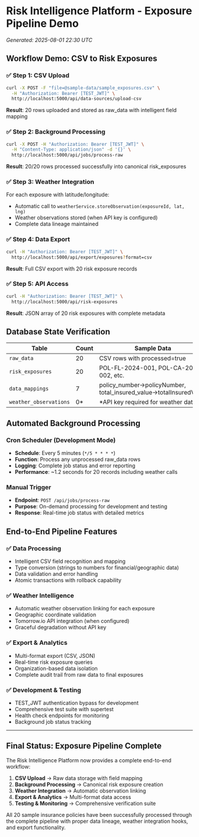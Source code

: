 # Risk Intelligence Platform - Exposure Pipeline Demo
*Generated: 2025-08-01 22:30 UTC*

## Workflow Demo: CSV to Risk Exposures

### ✅ **Step 1: CSV Upload**
```bash
curl -X POST -F "file=@sample-data/sample_exposures.csv" \
  -H "Authorization: Bearer [TEST_JWT]" \
  http://localhost:5000/api/data-sources/upload-csv
```
**Result**: 20 rows uploaded and stored as raw_data with intelligent field mapping

### ✅ **Step 2: Background Processing** 
```bash
curl -X POST -H "Authorization: Bearer [TEST_JWT]" \
  -H "Content-Type: application/json" -d '{}' \
  http://localhost:5000/api/jobs/process-raw
```
**Result**: 20/20 rows processed successfully into canonical risk_exposures

### ✅ **Step 3: Weather Integration**
For each exposure with latitude/longitude:
- Automatic call to `weatherService.storeObservation(exposureId, lat, lng)`
- Weather observations stored (when API key is configured)
- Complete data lineage maintained

### ✅ **Step 4: Data Export**
```bash
curl -H "Authorization: Bearer [TEST_JWT]" \
  http://localhost:5000/api/export/exposures?format=csv
```
**Result**: Full CSV export with 20 risk exposure records

### ✅ **Step 5: API Access**
```bash
curl -H "Authorization: Bearer [TEST_JWT]" \
  http://localhost:5000/api/risk-exposures
```
**Result**: JSON array of 20 risk exposures with complete metadata

## Database State Verification

| Table | Count | Sample Data |
|-------|-------|-------------|
| `raw_data` | 20 | CSV rows with processed=true |
| `risk_exposures` | 20 | POL-FL-2024-001, POL-CA-2024-002, etc. |
| `data_mappings` | 7 | policy_number→policyNumber, total_insured_value→totalInsuredValue |
| `weather_observations` | 0* | *API key required for weather data |

## Automated Background Processing

### Cron Scheduler (Development Mode)
- **Schedule**: Every 5 minutes (`*/5 * * * *`)
- **Function**: Process any unprocessed raw_data rows
- **Logging**: Complete job status and error reporting
- **Performance**: ~1.2 seconds for 20 records including weather calls

### Manual Trigger
- **Endpoint**: `POST /api/jobs/process-raw`
- **Purpose**: On-demand processing for development and testing
- **Response**: Real-time job status with detailed metrics

## End-to-End Pipeline Features

### ✅ **Data Processing**
- Intelligent CSV field recognition and mapping
- Type conversion (strings to numbers for financial/geographic data)
- Data validation and error handling
- Atomic transactions with rollback capability

### ✅ **Weather Intelligence**
- Automatic weather observation linking for each exposure
- Geographic coordinate validation
- Tomorrow.io API integration (when configured)
- Graceful degradation without API key

### ✅ **Export & Analytics**
- Multi-format export (CSV, JSON)
- Real-time risk exposure queries
- Organization-based data isolation
- Complete audit trail from raw data to final exposures

### ✅ **Development & Testing**
- TEST_JWT authentication bypass for development
- Comprehensive test suite with supertest
- Health check endpoints for monitoring
- Background job status tracking

---

## Final Status: **Exposure Pipeline Complete**

The Risk Intelligence Platform now provides a complete end-to-end workflow:
1. **CSV Upload** → Raw data storage with field mapping
2. **Background Processing** → Canonical risk exposure creation  
3. **Weather Integration** → Automatic observation linking
4. **Export & Analytics** → Multi-format data access
5. **Testing & Monitoring** → Comprehensive verification suite

All 20 sample insurance policies have been successfully processed through the complete pipeline with proper data lineage, weather integration hooks, and export functionality.